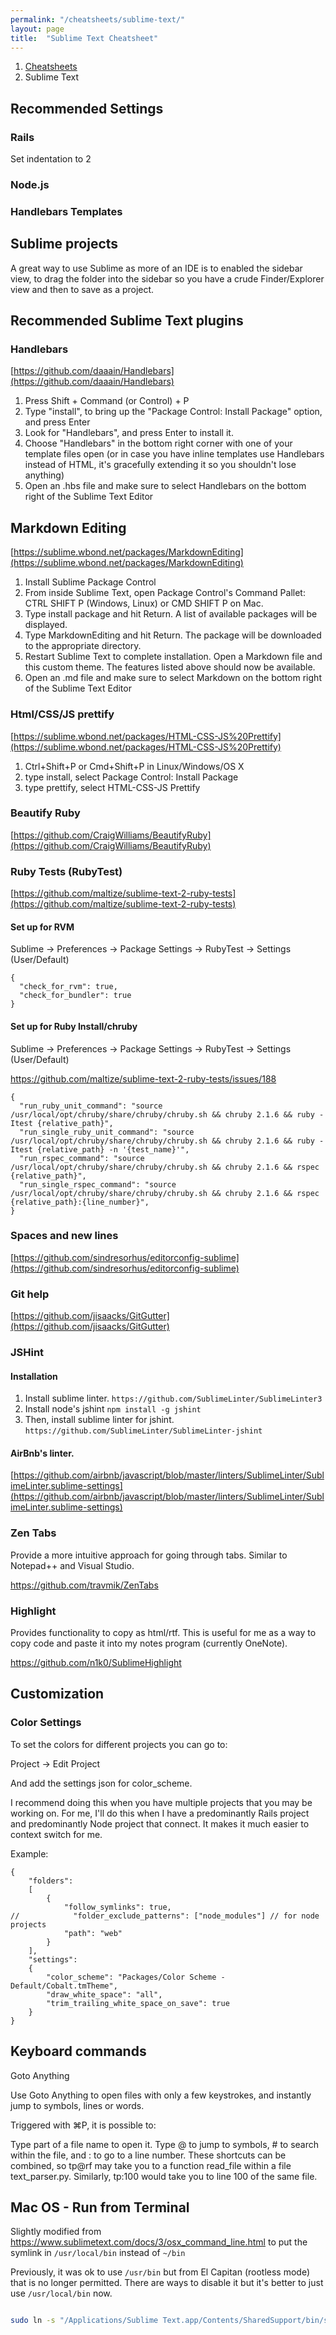 ```yaml
---
permalink: "/cheatsheets/sublime-text/"
layout: page
title:  "Sublime Text Cheatsheet"
---
```


<ol class="breadcrumb">
  <li><a href="/cheatsheets">Cheatsheets</a></li>
  <li>Sublime Text</li>
</ol>

## Recommended Settings

### Rails

Set indentation to 2

### Node.js

### Handlebars Templates

## Sublime projects

A great way to use Sublime as more of an IDE is to enabled the sidebar view, to drag the folder into the sidebar so you have a crude Finder/Explorer view and then to save as a project.

## Recommended Sublime Text plugins

### Handlebars

[https://github.com/daaain/Handlebars](https://github.com/daaain/Handlebars)

1.  Press Shift + Command (or Control) + P
2.  Type "install", to bring up the "Package Control: Install Package" option, and press Enter
3.  Look for "Handlebars", and press Enter to install it.
4.  Choose "Handlebars" in the bottom right corner with one of your template files open (or in case you have inline templates use Handlebars instead of HTML, it's gracefully extending it so you shouldn't lose anything)
5.  Open an .hbs file and make sure to select Handlebars on the bottom right of the Sublime Text Editor

## Markdown Editing

[https://sublime.wbond.net/packages/MarkdownEditing](https://sublime.wbond.net/packages/MarkdownEditing)

1.  Install Sublime Package Control
2.  From inside Sublime Text, open Package Control's Command Pallet: CTRL SHIFT P (Windows, Linux) or CMD SHIFT P on Mac.
3.  Type install package and hit Return. A list of available packages will be displayed.
4.  Type MarkdownEditing and hit Return. The package will be downloaded to the appropriate directory.
5.  Restart Sublime Text to complete installation. Open a Markdown file and this custom theme. The features listed above should now be available.
6.  Open an .md file and make sure to select Markdown on the bottom right of the Sublime Text Editor

### Html/CSS/JS prettify

[https://sublime.wbond.net/packages/HTML-CSS-JS%20Prettify](https://sublime.wbond.net/packages/HTML-CSS-JS%20Prettify)

1.  Ctrl+Shift+P or Cmd+Shift+P in Linux/Windows/OS X
2.  type install, select Package Control: Install Package
3.  type prettify, select HTML-CSS-JS Prettify

### Beautify Ruby

[https://github.com/CraigWilliams/BeautifyRuby](https://github.com/CraigWilliams/BeautifyRuby)

### Ruby Tests (RubyTest)

[https://github.com/maltize/sublime-text-2-ruby-tests](https://github.com/maltize/sublime-text-2-ruby-tests)

#### Set up for RVM

Sublime -> Preferences -> Package Settings -> RubyTest -> Settings (User/Default)

```
{
  "check_for_rvm": true,
  "check_for_bundler": true
}
```

#### Set up for Ruby Install/chruby

Sublime -> Preferences -> Package Settings -> RubyTest -> Settings (User/Default)

https://github.com/maltize/sublime-text-2-ruby-tests/issues/188

```
{
  "run_ruby_unit_command": "source /usr/local/opt/chruby/share/chruby/chruby.sh && chruby 2.1.6 && ruby -Itest {relative_path}",
  "run_single_ruby_unit_command": "source /usr/local/opt/chruby/share/chruby/chruby.sh && chruby 2.1.6 && ruby -Itest {relative_path} -n '{test_name}'",
  "run_rspec_command": "source /usr/local/opt/chruby/share/chruby/chruby.sh && chruby 2.1.6 && rspec {relative_path}",
  "run_single_rspec_command": "source /usr/local/opt/chruby/share/chruby/chruby.sh && chruby 2.1.6 && rspec {relative_path}:{line_number}",
}
```

### Spaces and new lines

[https://github.com/sindresorhus/editorconfig-sublime](https://github.com/sindresorhus/editorconfig-sublime)

### Git help

[https://github.com/jisaacks/GitGutter](https://github.com/jisaacks/GitGutter)

### JSHint

#### Installation

1.  Install sublime linter. `https://github.com/SublimeLinter/SublimeLinter3`
2.  Install node's jshint `npm install -g jshint`
3.  Then, install sublime linter for jshint. `https://github.com/SublimeLinter/SublimeLinter-jshint`

#### AirBnb's linter.

[https://github.com/airbnb/javascript/blob/master/linters/SublimeLinter/SublimeLinter.sublime-settings](https://github.com/airbnb/javascript/blob/master/linters/SublimeLinter/SublimeLinter.sublime-settings)

### Zen Tabs

Provide a more intuitive approach for going through tabs.  Similar to Notepad++ and Visual Studio.

https://github.com/travmik/ZenTabs

### Highlight

Provides functionality to copy as html/rtf.  This is useful for me as a way to copy code and paste it into my notes program (currently OneNote).

https://github.com/n1k0/SublimeHighlight

## Customization

### Color Settings

To set the colors for different projects you can go to:

Project -> Edit Project

And add the settings json for color_scheme.

I recommend doing this when you have multiple projects that you may be working on. For me, I'll do this when I have a predominantly Rails project and predominantly Node project that connect. It makes it much easier to context switch for me.

Example:

    {
        "folders":
        [
            {
                "follow_symlinks": true,
    //            "folder_exclude_patterns": ["node_modules"] // for node projects
                "path": "web"
            }
        ],
        "settings":
        {
            "color_scheme": "Packages/Color Scheme - Default/Cobalt.tmTheme",
            "draw_white_space": "all",
            "trim_trailing_white_space_on_save": true
        }
    }

## Keyboard commands

Goto Anything

Use Goto Anything to open files with only a few keystrokes, and instantly jump to symbols, lines or words.

Triggered with ⌘P, it is possible to:

Type part of a file name to open it.
Type @ to jump to symbols, # to search within the file, and : to go to a line number.
These shortcuts can be combined, so tp@rf may take you to a function read_file within a file text_parser.py. Similarly, tp:100 would take you to line 100 of the same file.

## Mac OS - Run from Terminal

Slightly modified from https://www.sublimetext.com/docs/3/osx_command_line.html to put the symlink in `/usr/local/bin` instead of `~/bin`

Previously, it was ok to use `/usr/bin` but from El Capitan (rootless mode) that is no longer permitted.  There are ways to disable it but it's better to just use `/usr/local/bin` now.

```bash

sudo ln -s "/Applications/Sublime Text.app/Contents/SharedSupport/bin/subl" /usr/local/bin/subl

```

